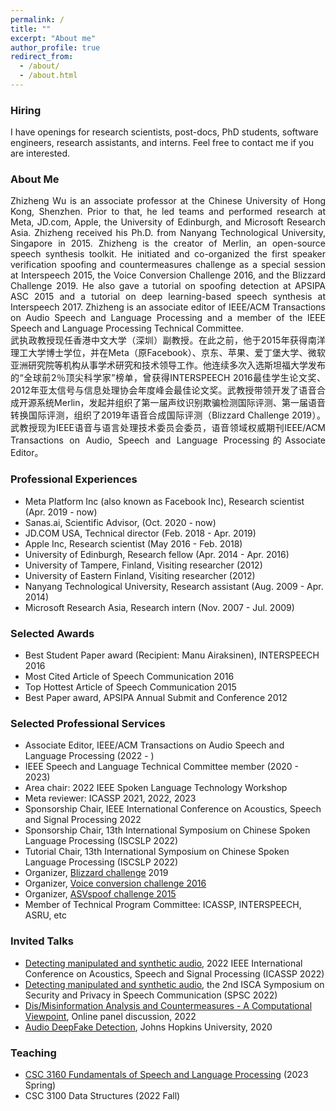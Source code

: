 ```yaml
---
permalink: /
title: ""
excerpt: "About me"
author_profile: true
redirect_from: 
  - /about/
  - /about.html
---
```


### Hiring

I have openings for research scientists, post-docs, PhD students, software engineers, research assistants, and interns. Feel free to contact me if you are interested.

### About Me
<div align="justify">
Zhizheng Wu is an associate professor at the Chinese University of Hong Kong, Shenzhen. Prior to that, he led teams and performed research at Meta, JD.com, Apple, the University of Edinburgh, and Microsoft Research Asia. Zhizheng received his Ph.D. from Nanyang Technological University, Singapore in 2015. Zhizheng is the creator of Merlin, an open-source speech synthesis toolkit. He initiated and co-organized the first speaker verification spoofing and countermeasures challenge as a special session at Interspeech 2015, the Voice Conversion Challenge 2016, and the Blizzard Challenge 2019. He also gave a tutorial on spoofing detection at APSIPA ASC 2015 and a tutorial on deep learning-based speech synthesis at Interspeech 2017. Zhizheng is an associate editor of IEEE/ACM Transactions on Audio Speech and Language Processing and a member of the IEEE Speech and Language Processing Technical Committee.
</div>

<div align="justify">
武执政教授现任香港中文大学（深圳）副教授。在此之前，他于2015年获得南洋理工大学博士学位，并在Meta（原Facebook）、京东、苹果、爱丁堡大学、微软亚洲研究院等机构从事学术研究和技术领导工作。他连续多次入选斯坦福大学发布的“全球前2％顶尖科学家”榜单，曾获得INTERSPEECH 2016最佳学生论文奖、2012年亚太信号与信息处理协会年度峰会最佳论文奖。武教授带领开发了语音合成开源系统Merlin，发起并组织了第一届声纹识别欺骗检测国际评测、第一届语音转换国际评测，组织了2019年语音合成国际评测（Blizzard Challenge 2019）。武教授现为IEEE语音与语言处理技术委员会委员，语音领域权威期刊IEEE/ACM Transactions on Audio, Speech and Language Processing的Associate Editor。
</div>

### Professional Experiences
- Meta Platform Inc (also known as Facebook Inc), Research scientist (Apr. 2019 - now)
- Sanas.ai, Scientific Advisor, (Oct. 2020 - now)
- JD.COM USA, Technical director (Feb. 2018 - Apr. 2019)
- Apple Inc, Research scientist (May 2016 - Feb. 2018)
- University of Edinburgh, Research fellow (Apr. 2014 - Apr. 2016)
- University of Tampere, Finland, Visiting researcher (2012)
- University of Eastern Finland, Visiting researcher (2012)
- Nanyang Technological University, Research assistant (Aug. 2009 - Apr. 2014)
- Microsoft Research Asia, Research intern (Nov. 2007 - Jul. 2009)

### Selected Awards
- Best Student Paper award (Recipient: Manu Airaksinen), INTERSPEECH 2016
- Most Cited Article of Speech Communication 2016
- Top Hottest Article of Speech Communication 2015
- Best Paper award, APSIPA Annual Submit and Conference 2012

### Selected Professional Services
- Associate Editor, IEEE/ACM Transactions on Audio Speech and Language Processing (2022 - )
- IEEE Speech and Language Technical Committee member (2020 - 2023)
- Area chair: 2022 IEEE Spoken Language Technology Workshop
- Meta reviewer: ICASSP 2021, 2022, 2023
- Sponsorship Chair, IEEE International Conference on Acoustics, Speech and Signal Processing 2022
- Sponsorship Chair, 13th International Symposium on Chinese Spoken Language Processing (ISCSLP 2022)
- Tutorial Chair, 13th International Symposium on Chinese Spoken Language Processing (ISCSLP 2022)
- Organizer, [Blizzard challenge](https://www.synsig.org/index.php/Blizzard_Challenge_2019) 2019
- Organizer, [Voice conversion challenge 2016](http://www.vc-challenge.org/vcc2016/index.html)
- Organizer, [ASVspoof challenge 2015](https://www.asvspoof.org/index2015.html)
- Member of Technical Program Committee: ICASSP, INTERSPEECH, ASRU, etc 

### Invited Talks
- [Detecting manipulated and synthetic audio](https://2022.ieeeicassp.org/program_glance_cn.html), 2022 IEEE International Conference on Acoustics, Speech and Signal Processing (ICASSP 2022)
- [Detecting manipulated and synthetic audio](https://symposium2022.spsc-sig.org/), the 2nd ISCA Symposium on Security and Privacy in Speech Communication (SPSC 2022)
- [Dis/Misinformation Analysis and Countermeasures - A Computational Viewpoint](https://www.nowpublishers.com/Public-Content/CFP_ATSIP_Multi-Disciplinary_Misinformation_2022.pdf), Online panel discussion, 2022
- [Audio DeepFake Detection](https://jh.hosted.panopto.com/Panopto/Pages/Viewer.aspx?id=36b94b60-ad33-468d-93e6-ac5d0108f78a), Johns Hopkins University, 2020

### Teaching
- [CSC 3160 Fundamentals of Speech and Language Processing](https://drwuz.com/CSC3160/) (2023 Spring)
- CSC 3100 Data Structures (2022 Fall)

